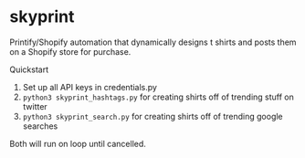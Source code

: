 # skyprint
Printify/Shopify automation that dynamically designs t shirts and posts them on a Shopify store for purchase.

Quickstart
1. Set up all API keys in credentials.py
2. `python3 skyprint_hashtags.py` for creating shirts off of trending stuff on twitter
3. `python3 skyprint_search.py` for creating shirts off of trending google searches

Both will run on loop until cancelled.
